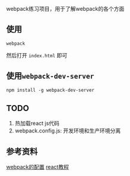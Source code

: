 webpack练习项目，用于了解webpack的各个方面

## 使用
```
webpack
```
然后打开 `index.html` 即可

## 使用`webpack-dev-server`

```
npm install -g webpack-dev-server
```

## TODO
1. 热加载react js代码
2. webpack.config.js: 开发环境和生产环境分离

## 参考资料
[webpack的配置](https://webpack.github.io/docs/configuration.html)
[react教程](https://hulufei.gitbooks.io/react-tutorial/)
